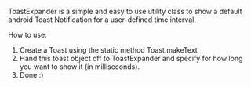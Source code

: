 ToastExpander is a simple and easy to use utility class to show a default android Toast Notification for a user-defined time interval.

How to use:
1. Create a Toast using the static method Toast.makeText
2. Hand this toast object off to ToastExpander and specify for how long you want to show it (in milliseconds).
3. Done :)
